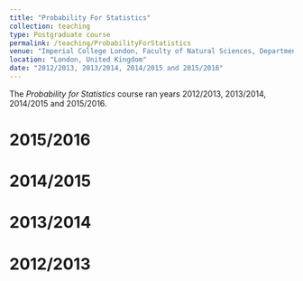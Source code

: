 ```yaml
---
title: "Probability For Statistics"
collection: teaching
type: Postgraduate course
permalink: /teaching/ProbabilityForStatistics
venue: "Imperial College London, Faculty of Natural Sciences, Department of Mathematics"
location: "London, United Kingdom"
date: "2012/2013, 2013/2014, 2014/2015 and 2015/2016"
---
```


The _Probability for Statistics_ course ran years 2012/2013, 2013/2014, 2014/2015 and 2015/2016.

2015/2016
======

2014/2015
======

2013/2014
======

2012/2013
======